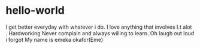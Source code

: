 # hello-world
I get better everyday with whatever i do.
I love anything that involves I.t alot .
Hardworking
Never complain and always willing to learn.
Oh laugh out loud i forgot My name is emeka okafor(Eme)
